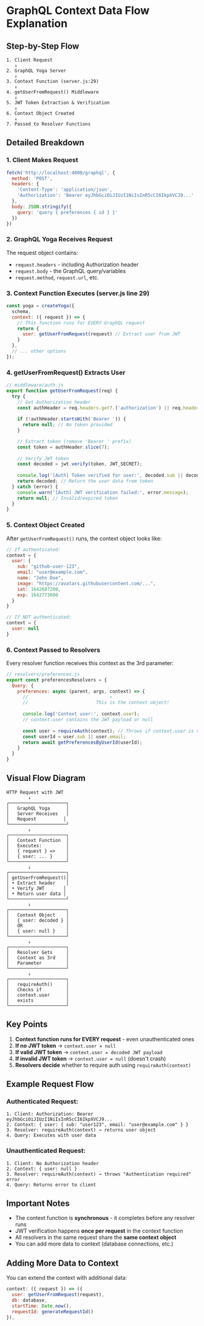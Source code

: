 # GraphQL Context Data Flow Explanation

## Step-by-Step Flow

```
1. Client Request
   ↓
2. GraphQL Yoga Server
   ↓
3. Context Function (server.js:29)
   ↓
4. getUserFromRequest() Middleware
   ↓
5. JWT Token Extraction & Verification
   ↓
6. Context Object Created
   ↓
7. Passed to Resolver Functions
```

## Detailed Breakdown

### 1. **Client Makes Request**
```javascript
fetch('http://localhost:4000/graphql', {
  method: 'POST',
  headers: {
    'Content-Type': 'application/json',
    'Authorization': 'Bearer eyJhbGciOiJIUzI1NiIsInR5cCI6IkpXVCJ9...'
  },
  body: JSON.stringify({
    query: 'query { preferences { id } }'
  })
})
```

### 2. **GraphQL Yoga Receives Request**
The request object contains:
- `request.headers` - including Authorization header
- `request.body` - the GraphQL query/variables
- `request.method`, `request.url`, etc.

### 3. **Context Function Executes** (server.js line 29)
```javascript
const yoga = createYoga({
  schema,
  context: ({ request }) => {
    // This function runs for EVERY GraphQL request
    return { 
      user: getUserFromRequest(request) // Extract user from JWT
    }
  },
  // ... other options
});
```

### 4. **getUserFromRequest() Extracts User**
```javascript
// middleware/auth.js
export function getUserFromRequest(req) {
  try {
    // Get Authorization header
    const authHeader = req.headers.get?.('authorization') || req.headers.authorization || '';
    
    if (!authHeader.startsWith('Bearer ')) {
      return null; // No token provided
    }

    // Extract token (remove 'Bearer ' prefix)
    const token = authHeader.slice(7);
    
    // Verify JWT token
    const decoded = jwt.verify(token, JWT_SECRET);
    
    console.log('[Auth] Token verified for user:', decoded.sub || decoded.email);
    return decoded; // Return the user data from token
  } catch (error) {
    console.warn('[Auth] JWT verification failed:', error.message);
    return null; // Invalid/expired token
  }
}
```

### 5. **Context Object Created**
After `getUserFromRequest()` runs, the context object looks like:
```javascript
// If authenticated:
context = {
  user: {
    sub: "github-user-123",
    email: "user@example.com", 
    name: "John Doe",
    image: "https://avatars.githubusercontent.com/...",
    iat: 1642687200,
    exp: 1642773600
  }
}

// If NOT authenticated:
context = {
  user: null
}
```

### 6. **Context Passed to Resolvers**
Every resolver function receives this context as the 3rd parameter:

```javascript
// resolvers/preferences.js
export const preferencesResolvers = {
  Query: {
    preferences: async (parent, args, context) => {
      //                              ↑
      //                         This is the context object!
      
      console.log('Context user:', context.user);
      // context.user contains the JWT payload or null
      
      const user = requireAuth(context); // Throws if context.user is null
      const userId = user.sub || user.email;
      return await getPreferencesByUserId(userId);
    }
  }
}
```

## Visual Flow Diagram

```
HTTP Request with JWT
        ↓
┌─────────────────────┐
│   GraphQL Yoga      │
│   Server Receives   │
│   Request          │
└─────────────────────┘
        ↓
┌─────────────────────┐
│   Context Function  │
│   Executes:         │
│   { request } =>    │
│   { user: ... }     │
└─────────────────────┘
        ↓
┌─────────────────────┐
│ getUserFromRequest()│
│ • Extract header    │
│ • Verify JWT       │
│ • Return user data │
└─────────────────────┘
        ↓
┌─────────────────────┐
│   Context Object    │
│   { user: decoded } │
│   OR                │
│   { user: null }    │
└─────────────────────┘
        ↓
┌─────────────────────┐
│   Resolver Gets     │
│   Context as 3rd    │
│   Parameter         │
└─────────────────────┘
        ↓
┌─────────────────────┐
│   requireAuth()     │
│   Checks if         │
│   context.user      │
│   exists            │
└─────────────────────┘
```

## Key Points

1. **Context function runs for EVERY request** - even unauthenticated ones
2. **If no JWT token** → `context.user = null`
3. **If valid JWT token** → `context.user = decoded JWT payload`
4. **If invalid JWT token** → `context.user = null` (doesn't crash)
5. **Resolvers decide** whether to require auth using `requireAuth(context)`

## Example Request Flow

### Authenticated Request:
```
1. Client: Authorization: Bearer eyJhbGciOiJIUzI1NiIsInR5cCI6IkpXVCJ9...
2. Context: { user: { sub: "user123", email: "user@example.com" } }
3. Resolver: requireAuth(context) → returns user object
4. Query: Executes with user data
```

### Unauthenticated Request:
```
1. Client: No Authorization header
2. Context: { user: null }
3. Resolver: requireAuth(context) → throws "Authentication required" error
4. Query: Returns error to client
```

## Important Notes

- The context function is **synchronous** - it completes before any resolver runs
- JWT verification happens **once per request** in the context function
- All resolvers in the same request share the **same context object**
- You can add more data to context (database connections, etc.)

## Adding More Data to Context

You can extend the context with additional data:

```javascript
context: ({ request }) => ({
  user: getUserFromRequest(request),
  db: database,
  startTime: Date.now(),
  requestId: generateRequestId()
}),
```
